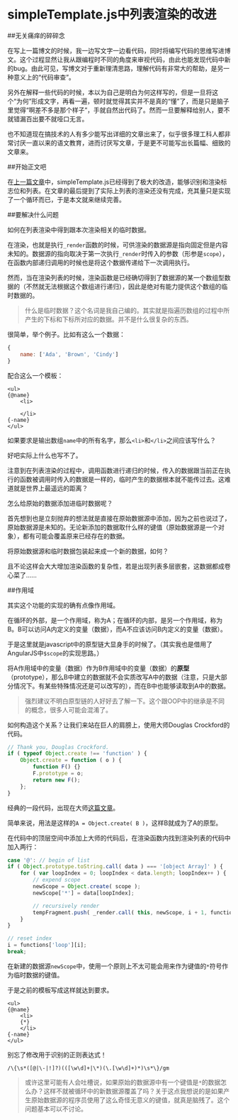 simpleTemplate.js中列表渲染的改进
====================

##无关痛痒的碎碎念

在写上一篇博文的时候，我一边写文字一边看代码，同时将编写代码的思维写进博文。这个过程显然让我从跟编程时不同的角度来审视代码，由此也能发现代码中新的bug。由此可见，写博文对于重新理清思路，理解代码有非常大的帮助，是另一种意义上的“代码审查”。

另外在解释一些代码的时候，本以为自己是明白为何这样写的，但是一旦将这个“为何”形成文字，再看一遍，顿时就觉得其实并不是真的“懂”了，而是只是脑子里觉得“啊差不多是那个样子”，手就自然出代码了。然而一旦要解释给别人，要不就错漏百出要不就哑口无言。

也不知道现在搞技术的人有多少能写出详细的文章出来了，似乎很多理工科人都非常讨厌一直以来的语文教育，进而讨厌写文章，于是更不可能写出长篇幅、细致的文章来。

##开始正文吧

在[上一篇文章](http://blog.e10t.net/implements-list-and-flag-in-simpletemplatejs/)中，simpleTemplate.js已经得到了极大的改造，能够识别和渲染标志位和列表。在文章的最后提到了实际上列表的渲染还没有完成，充其量只是实现了一个循环而已，于是本文就来继续完善。

##要解决什么问题

如何在列表渲染中得到跟本次渲染相关的临时数据。

在渲染，也就是执行`_render`函数的时候，可供渲染的数据源是指向固定但是内容未知的。数据源的指向取决于第一次执行`_render`时传入的参数（形参是`scope`），在函数内部递归调用的时候也是将这个数据传递给下一次调用执行。

然而，当在渲染列表的时候，渲染函数是已经确切得到了数据源的某一个数组型数据的（不然就无法根据这个数组进行递归），因此是绝对有能力提供这个数组的临时数据的。

> 什么是临时数据？这个名词是我自己编的。其实就是指遍历数组的过程中所产生的下标和下标所对应的数据。并不是什么很复杂的东西。

很简单，举个例子。比如有这么一个数据：

```javascript
{
    name: ['Ada', 'Brown', 'Cindy']
}
```

配合这么一个模板：

```markup
<ul>
{@name}
    <li>
    
    </li>
{-name}
</ul>
```

如果要求是输出数组`name`中的所有名字，那么`<li>`和`</li>`之间应该写什么？

好吧实际上什么也写不了。

注意到在列表渲染的过程中，调用函数进行递归的时候，传入的数据跟当前正在执行的函数被调用时传入的数据是一样的，临时产生的数据根本就不能传过去。这难道就是世界上最遥远的距离？

怎么给原始的数据添加进临时数据呢？

首先想到也是立刻抛弃的想法就是直接在原始数据源中添加，因为之前也说过了，原始数据源是未知的。无论新添加的数据取什么样的键值（原始数据源是一个对象），都有可能会覆盖原来已经存在的数据。

将原始数据源和临时数据包装起来成一个新的数据，如何？

且不论这样会大大增加渲染函数的复杂性，若是出现列表多层嵌套，这数据都成卷心菜了……

##作用域

其实这个功能的实现的确有点像作用域。

在循环的外部，是一个作用域，称为A；在循环的内部，是另一个作用域，称为B。B可以访问A内定义的变量（数据），而A不应该访问B内定义的变量（数据）。

于是这里就是javascript中的原型链大显身手的时候了。（其实我也是借用了AngularJS中`$scope`的实现思路。）

将A作用域中的变量（数据）作为B作用域中的变量（数据）的**原型**（prototype），那么B中建立的数据就不会实质改写A中的数据（注意，只是大部分情况下。有某些特殊情况还是可以改写的），而在B中也能够读取到A中的数据。

> 强烈建议不明白原型链的人好好去了解一下。这个跟OOP中的继承是不同的概念，很多人可能会混淆了。

如何构造这个关系？让我们来站在巨人的肩膀上，使用大师Douglas Crockford的代码。

```javascript
// Thank you, Douglas Crockford.
if ( typeof Object.create !== 'function' ) {
    Object.create = function ( o ) {
        function F() {}
        F.prototype = o;
        return new F();
    };
}
```

经典的一段代码，出现在大师[这篇文章](http://javascript.crockford.com/prototypal.html)。

简单来说，用法是这样的`A = Object.create( B )`，这样B就成为了A的原型。

在代码中的顶层空间中添加上大师的代码后，在渲染函数内找到渲染列表的代码中加入两行：

```javascript
case '@': // begin of list
if ( Object.prototype.toString.call( data ) === '[object Array]' ) {
    for ( var loopIndex = 0; loopIndex < data.length; loopIndex++ ) {
        // expend scope
        newScope = Object.create( scope );
        newScope['*'] = data[loopIndex];

        // recursively render
        tempFragment.push( _render.call( this, newScope, i + 1, functions['loop'][i]) );
    }
}

// reset index
i = functions['loop'][i];
break;
```

在新建的数据源`newScope`中，使用一个原则上不太可能会用来作为键值的`*`符号作为临时数据的键值。

于是之前的模板写成这样就达到要求。

```markup
<ul>
{@name}
    <li>
    {*}
    </li>
{-name}
</ul>
```

别忘了修改用于识别的正则表达式！

```markup
/\{\s*([@|\-|!]?)(([\w\d]+|\*)(\.[\w\d]+)*)\s*\}/gm
```

> 或许这里可能有人会吐槽说，如果原始的数据源中有一个键值是`*`的数据怎么办？这样不就被循环中的新数据源覆盖了吗？关于这点我想说的是如果产生原始数据源的程序员使用了这么奇怪无意义的键值，就真是脑残了。这个问题基本可以不讨论。